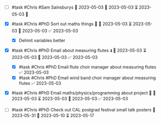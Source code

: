 - [ ] #task #Chris #Sam Sainsburys 📅 2023-05-03 🛫 2023-05-03 ⏳ 2023-05-03 🔼 
- [x] #task #Chris #PhD Sort out maths things 🔼 🛫 2023-05-03 ⏳ 2023-05-03 📅 2023-05-03 ✅ 2023-05-03
	- [x] Delimit variables better
- [x] #task #Chris #PhD Email about measuring flutes ⏫ 🛫 2023-05-03 ⏳ 2023-05-03 📅 2023-05-03 ✅ 2023-05-03
	- [x] #task #Chris #PhD Email flute choir manager about measuring flutes ✅ 2023-05-03
	- [x] #task #Chris #PhD Email wind band choir manager about measuring flutes ✅ 2023-05-03
- [x] #task #Chris #PhD Email maths/physics/programming about project 🔼 🛫 2023-05-03 ⏳ 2023-05-03 📅 2023-05-03 ✅ 2023-05-03
- [ ] #task #Chris #PhD Check out CAL postgrad festival small talk posters 📅 2023-05-31 🛫 2023-05-10 ⏳ 2023-05-17 

